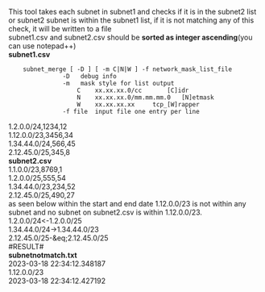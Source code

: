 <p>This tool takes each subnet in subnet1 and checks if it is in the subnet2 list or subnet2 subnet is within the subnet1 list, if it is not matching any of this check, it will be written to a file&nbsp;<br />
subnet1.csv and subnet2.csv should be <strong>sorted as integer ascending</strong>(you can use notepad++)&nbsp;<br />
<strong>subnet1.csv</strong>&nbsp;<br />
<div class="snippet-clipboard-content notranslate position-relative overflow-auto" data-snippet-clipboard-copy-content="    subnet_merge [ -D ] [ -m C|N|W ] -f network_mask_list_file
               -D	debug info
               -m	mask style for list output
                   C	xx.xx.xx.0/cc		[C]idr
                   N	xx.xx.xx.0/mm.mm.mm.0	[N]etmask
                   W	xx.xx.xx.xx		tcp_[W]rapper
               -f file	input file one entry per line"><pre class="notranslate"><code>    subnet_merge [ -D ] [ -m C|N|W ] -f network_mask_list_file
               -D	debug info
               -m	mask style for list output
                   C	xx.xx.xx.0/cc		[C]idr
                   N	xx.xx.xx.0/mm.mm.mm.0	[N]etmask
                   W	xx.xx.xx.xx		tcp_[W]rapper
               -f file	input file one entry per line
</code></pre></div>
 1.2.0.0/24,1234,12<br />
1.12.0.0/23,3456,34<br />
1.34.44.0/24,566,45<br />
2.12.45.0/25,345,8<br />
<strong>subnet2.csv</strong><br />
1.1.0.0/23,8769,1<br />
1.2.0.0/25,555,54<br />
1.34.44.0/23,234,52<br />
2.12.45.0/25,490,27<br />
as seen below within the start and end date 1.12.0.0/23 is not within any subnet and no subnet on subnet2.csv is within 1.12.0.0/23.<br />
1.2.0.0/24&lt;-1.2.0.0/25&nbsp; &nbsp;<br />
1.34.44.0/24-&gt;1.34.44.0/23<br />
2.12.45.0/25-&eq;2.12.45.0/25<br />
#RESULT#&nbsp;<br />
<strong>subnetnotmatch.txt</strong><br />
2023-03-18 22:34:12.348187<br />
1.12.0.0/23<br />
2023-03-18 22:34:12.427192<br />
</p>
